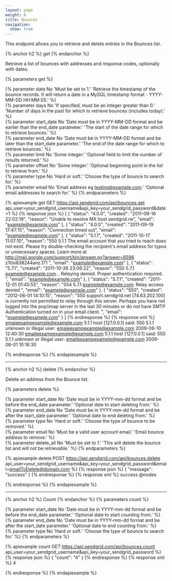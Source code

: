 ```yaml
---
layout: page
weight: 0
title: Bounces
navigation:
  show: true
---
```


This endpoint allows you to retrieve and delete entries in the Bounces list.

{% anchor h2 %}
get 
{% endanchor %}

Retrieve a list of bounces with addresses and response codes, optionally with dates.

{% parameters get %} 
  
  {% parameter date No 'Must be set to 1.' 'Retrieve the timestamp of the bounce records. It will return a date in a MySQL timestamp format - YYYY-MM-DD HH:MM:SS.' %}  
  {% parameter days No 'If specified, must be an integer greater than 0.' 'Number of days in the past for which to retrieve bounces (includes today).' %}  
  {% parameter start_date No 'Date must be in YYYY-MM-DD format and be earlier than the end_date parameter.' 'The start of the date range for which to retrieve bounces.' %}  
  {% parameter end_date No 'Date must be in YYYY-MM-DD format and be later than the start_date parameter.' 'The end of the date range for which to retrieve bounces.' %}  
  {% parameter limit No 'Some integer.' 'Optional field to limit the number of results returned.' %}  
  {% parameter offset No 'Some integer.' 'Optional beginning point in the list to retrieve from.' %}  
  {% parameter type No 'Hard or soft.' 'Choose the type of bounce to search for.' %}  
  {% parameter email No 'Email address eg testing@example.com.' 'Optional email addresses to search for.' %}
{% endparameters %}

{% apiexample get GET https://api.sendgrid.com/api/bounces.get api_user=your_sendgrid_username&api_key=your_sendgrid_password&date=1 %}
  {% response json %}
[
  {
    "status": "4.0.0",
    "created": "2011-09-16 22:02:19",
    "reason": "Unable to resolve MX host sendgrid.ne",
    "email": "example@example.com"
  },
  {
    "status": "4.0.0",
    "created": "2011-09-19 17:47:15",
    "reason": "Connection timed out",
    "email": "example@example.com"
  },
  {
    "status": "5.1.1",
    "created": "2011-10-17 11:07:10",
    "reason": "550 5.1.1 The email account that you tried to reach does not exist. Please try double-checking the recipient's email address for typos or unnecessary spaces. Learn more at http://mail.google.com/support/bin/answer.py?answer=6596 z10si838244anz.171 ",
    "email": "example@example.com"
  },
  {
    "status": "5.7.1",
    "created": "2011-10-26 23:06:22",
    "reason": "550 5.7.1 <example@example.com>... Relaying denied. Proper authentication required. ",
    "email": "example@example.com"
  },
  {
    "status": "5.7.1",
    "created": "2011-12-01 01:45:55",
    "reason": "554 5.7.1 <example@example.com>: Relay access denied ",
    "email": "example@example.com"
  },
  {
    "status": "550",
    "created": "2012-06-01 14:10:15",
    "reason": "550 support.sendgrid.net [74.63.202.100] is currently not permitted to relay through this server. Perhaps you have not logged into the pop/imap server in the last 30 minutes or do not have SMTP Authentication turned on in your email client. ",
    "email": "example@example.com"
  }
]
  {% endresponse %}
  {% response xml %}
<bounces>
   <bounce>
      <email>emaieexampexample@example.com</email>
      <status>5.1.1</status>
      <reason>host [127.0.0.1] said: 550 5.1.1 unknown or illegal user: emaieexampexample@example.com</reason>
      <created>2009-06-10 12:40:30</created>
   </bounce>
   <bounce>
      <email>emaileexampexample@example.com</email>
      <status>5.1.1</status>
      <reason>host [127.0.0.1] said: 550 5.1.1 unknown or illegal user: emaileexampexample@example.com</reason>
      <created>2009-08-01 10:16:30</created>
   </bounce>
</bounces>

  {% endresponse %}
{% endapiexample %}

* * * * *

{% anchor h2 %}
delete 
{% endanchor %}

Delete an address from the Bounce list.

{% parameters delete %} 
  
  {% parameter start_date No 'Date must be in YYYY-mm-dd format and be before the end_date parameter.' 'Optional date to start deleting from.' %}  
  {% parameter end_date No 'Date must be in YYYY-mm-dd format and be after the start_date parameter.' 'Optional date to end deleting from.' %}  
  {% parameter type No 'Hard or soft.' 'Choose the type of bounce to be removed.' %}  
  {% parameter email No 'Must be a valid user account email.' 'Email bounce address to remove.' %}  
  {% parameter delete_all No 'Must be set to 1.' 'This will delete the bounce list and will not be retrievable.' %}
{% endparameters %}

{% apiexample delete POST https://api.sendgrid.com/api/bounces.delete api_user=your_sendgrid_username&api_key=your_sendgrid_password&email=emailToDelete@domain.com %}
  {% response json %}
{
  "message": "success"
}
  {% endresponse %}
  {% response xml %}
<result> success @nodes </result>

  {% endresponse %}
{% endapiexample %}

* * * * *

{% anchor h2 %}
Count 
{% endanchor %}
{% parameters count %} 
  
  {% parameter start_date No 'Date must be in YYYY-mm-dd format and be before the end_date parameter.' 'Optional date to start counting from.' %}  
  {% parameter end_date No 'Date must be in YYYY-mm-dd format and be after the start_date parameter.' 'Optional date to end counting from.' %}  
  {% parameter type No 'Hard or soft.' 'Choose the type of bounce to search for.' %}
{% endparameters %}

{% apiexample count GET https://api.sendgrid.com/api/bounces.count api_user=your_sendgrid_username&api_key=your_sendgrid_password %}
  {% response json %}
{
  "count": "4"
}
  {% endresponse %}
  {% response xml %}
<result>
   <count>4</count>
</result>

  {% endresponse %}
{% endapiexample %}
